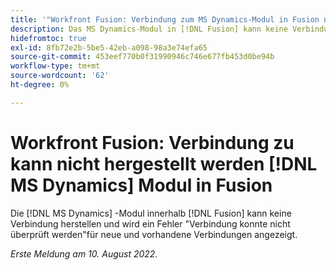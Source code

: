 ```yaml
---
title: '"Workfront Fusion: Verbindung zum MS Dynamics-Modul in Fusion nicht möglich'
description: Das MS Dynamics-Modul in [!DNL Fusion] kann keine Verbindung herstellen. Dadurch wird ein Verbindungsfehler sowohl für neue als auch für vorhandene Verbindungen erkannt.
hidefromtoc: true
exl-id: 8fb72e2b-5be5-42eb-a098-98a3e74efa65
source-git-commit: 453eef770b0f31990946c746e677fb453d0be94b
workflow-type: tm+mt
source-wordcount: '62'
ht-degree: 0%

---
```


# Workfront Fusion: Verbindung zu kann nicht hergestellt werden [!DNL MS Dynamics] Modul in Fusion

Die [!DNL MS Dynamics] -Modul innerhalb [!DNL Fusion] kann keine Verbindung herstellen und wird ein Fehler &quot;Verbindung konnte nicht überprüft werden&quot;für neue und vorhandene Verbindungen angezeigt.

_Erste Meldung am 10. August 2022._
